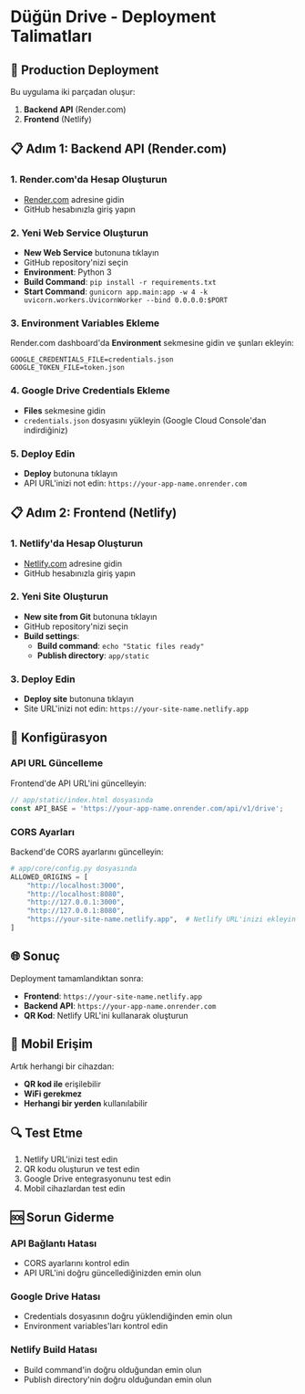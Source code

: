 # Düğün Drive - Deployment Talimatları

## 🚀 Production Deployment

Bu uygulama iki parçadan oluşur:
1. **Backend API** (Render.com)
2. **Frontend** (Netlify)

## 📋 Adım 1: Backend API (Render.com)

### 1. Render.com'da Hesap Oluşturun
- [Render.com](https://render.com) adresine gidin
- GitHub hesabınızla giriş yapın

### 2. Yeni Web Service Oluşturun
- **New Web Service** butonuna tıklayın
- GitHub repository'nizi seçin
- **Environment**: Python 3
- **Build Command**: `pip install -r requirements.txt`
- **Start Command**: `gunicorn app.main:app -w 4 -k uvicorn.workers.UvicornWorker --bind 0.0.0.0:$PORT`

### 3. Environment Variables Ekleme
Render.com dashboard'da **Environment** sekmesine gidin ve şunları ekleyin:

```
GOOGLE_CREDENTIALS_FILE=credentials.json
GOOGLE_TOKEN_FILE=token.json
```

### 4. Google Drive Credentials Ekleme
- **Files** sekmesine gidin
- `credentials.json` dosyasını yükleyin (Google Cloud Console'dan indirdiğiniz)

### 5. Deploy Edin
- **Deploy** butonuna tıklayın
- API URL'inizi not edin: `https://your-app-name.onrender.com`

## 📋 Adım 2: Frontend (Netlify)

### 1. Netlify'da Hesap Oluşturun
- [Netlify.com](https://netlify.com) adresine gidin
- GitHub hesabınızla giriş yapın

### 2. Yeni Site Oluşturun
- **New site from Git** butonuna tıklayın
- GitHub repository'nizi seçin
- **Build settings**:
  - **Build command**: `echo "Static files ready"`
  - **Publish directory**: `app/static`

### 3. Deploy Edin
- **Deploy site** butonuna tıklayın
- Site URL'inizi not edin: `https://your-site-name.netlify.app`

## 🔧 Konfigürasyon

### API URL Güncelleme
Frontend'de API URL'ini güncelleyin:

```javascript
// app/static/index.html dosyasında
const API_BASE = 'https://your-app-name.onrender.com/api/v1/drive';
```

### CORS Ayarları
Backend'de CORS ayarlarını güncelleyin:

```python
# app/core/config.py dosyasında
ALLOWED_ORIGINS = [
    "http://localhost:3000",
    "http://localhost:8080",
    "http://127.0.0.1:3000",
    "http://127.0.0.1:8080",
    "https://your-site-name.netlify.app",  # Netlify URL'inizi ekleyin
]
```

## 🌐 Sonuç

Deployment tamamlandıktan sonra:
- **Frontend**: `https://your-site-name.netlify.app`
- **Backend API**: `https://your-app-name.onrender.com`
- **QR Kod**: Netlify URL'ini kullanarak oluşturun

## 📱 Mobil Erişim

Artık herhangi bir cihazdan:
- **QR kod ile** erişilebilir
- **WiFi gerekmez**
- **Herhangi bir yerden** kullanılabilir

## 🔍 Test Etme

1. Netlify URL'inizi test edin
2. QR kodu oluşturun ve test edin
3. Google Drive entegrasyonunu test edin
4. Mobil cihazlardan test edin

## 🆘 Sorun Giderme

### API Bağlantı Hatası
- CORS ayarlarını kontrol edin
- API URL'ini doğru güncellediğinizden emin olun

### Google Drive Hatası
- Credentials dosyasının doğru yüklendiğinden emin olun
- Environment variables'ları kontrol edin

### Netlify Build Hatası
- Build command'in doğru olduğundan emin olun
- Publish directory'nin doğru olduğundan emin olun 